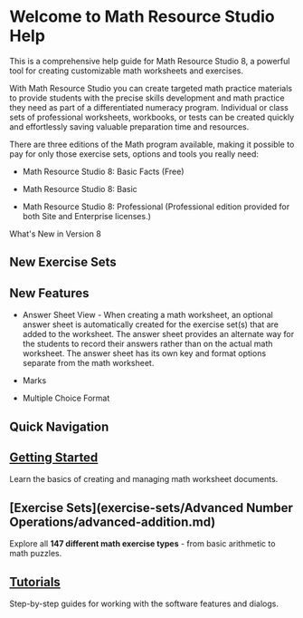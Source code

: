 # Welcome to Math Resource Studio Help

This is a comprehensive help guide for Math Resource Studio 8, a powerful tool for creating customizable math worksheets and exercises.

With Math Resource Studio you can create targeted math practice materials to provide students with the precise skills development and math practice they need as part of a differentiated numeracy program. Individual or class sets of professional worksheets, workbooks, or tests can be created quickly and effortlessly saving valuable preparation time and resources.

There are three editions of the Math program available, making it possible to pay for only those exercise sets, options and tools you really need:

- Math Resource Studio 8: Basic Facts (Free)

- Math Resource Studio 8: Basic

- Math Resource Studio 8: Professional (Professional edition provided for both Site and Enterprise licenses.)

What's New in Version 8

## New Exercise Sets

## New Features

- Answer Sheet View - When creating a math worksheet, an optional answer sheet is automatically created for the exercise set(s) that are added to the worksheet. The answer sheet provides an alternate way for the students to record their answers rather than on the actual math worksheet. The answer sheet has its own key and format options separate from the math worksheet.

- Marks

- Multiple Choice Format

## Quick Navigation

## [Getting Started](getting-started/create-a-new-document.md)

Learn the basics of creating and managing math worksheet documents.

## [Exercise Sets](exercise-sets/Advanced Number Operations/advanced-addition.md)

Explore all **147 different math exercise types** - from basic arithmetic to math puzzles.

## [Tutorials](tutorials/change-the-program-options.md)

Step-by-step guides for working with the software features and dialogs.
